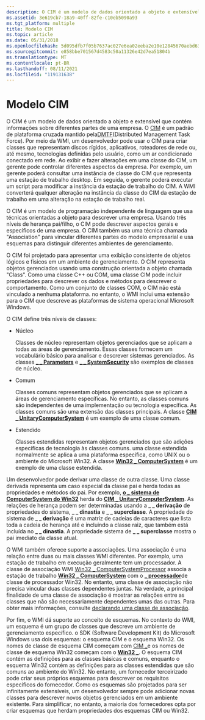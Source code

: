 ```yaml
---
description: O CIM é um modelo de dados orientado a objeto e extensível que contém informações sobre diferentes partes de uma empresa.
ms.assetid: 3e619cb7-18a9-40ff-82fe-c10eb5090a93
ms.tgt_platform: multiple
title: Modelo CIM
ms.topic: article
ms.date: 05/31/2018
ms.openlocfilehash: 5d095dfb7f05b7637ac027e6ea02eeba2e10e12845670aebd635e50e8c3265fa
ms.sourcegitcommit: e858bbe701567d4583c50a11326e42d7ea51804b
ms.translationtype: MT
ms.contentlocale: pt-BR
ms.lasthandoff: 08/11/2021
ms.locfileid: "119131638"
---
```

# <a name="common-information-model"></a>Modelo CIM

O CIM é um modelo de dados orientado a objeto e extensível que contém informações sobre diferentes partes de uma empresa. O [CIM](https://www.dmtf.org/standards/cim) é um padrão de plataforma cruzada mantido pela[DMTF](https://www.dmtf.org/)(Distributed Management Task Force). Por meio da WMI, um desenvolvedor pode usar o CIM para criar classes que representam discos rígidos, aplicativos, roteadores de rede ou, até mesmo, tecnologias definidas pelo usuário, como um ar condicionado conectado em rede. Ao exibir e fazer alterações em uma classe do CIM, um gerente pode controlar diferentes aspectos da empresa. Por exemplo, um gerente poderá consultar uma instância de classe do CIM que representa uma estação de trabalho desktop. Em seguida, o gerente poderá executar um script para modificar a instância da estação de trabalho do CIM. A WMI converterá qualquer alteração na instância da classe do CIM da estação de trabalho em uma alteração na estação de trabalho real.

O CIM é um modelo de programação independente de linguagem que usa técnicas orientadas a objeto para descrever uma empresa. Usando três níveis de herança pai/filho, o CIM pode descrever aspectos gerais e específicos de uma empresa. O CIM também usa uma técnica chamada "Association" para vincular diferentes partes do modelo empresarial e usa esquemas para distinguir diferentes ambientes de gerenciamento.

O CIM foi projetado para apresentar uma exibição consistente de objetos lógicos e físicos em um ambiente de gerenciamento. O CIM representa objetos gerenciados usando uma construção orientada a objeto chamada "Class". Como uma classe C++ ou COM, uma classe CIM pode incluir propriedades para descrever os dados e métodos para descrever o comportamento. Como um conjunto de classes COM, o CIM não está vinculado a nenhuma plataforma. no entanto, o WMI inclui uma extensão para o CIM que descreve as plataformas de sistema operacional Microsoft Windows.

O CIM define três níveis de classes:

-   Núcleo

    Classes de núcleo representam objetos gerenciados que se aplicam a todas as áreas de gerenciamento. Essas classes fornecem um vocabulário básico para analisar e descrever sistemas gerenciados. As classes [**\_ \_ Parameters**](--parameters.md) e [**\_ \_ SystemSecurity**](--systemsecurity.md) são exemplos de classes de núcleo.

-   Comum

    Classes comuns representam objetos gerenciados que se aplicam a áreas de gerenciamento específicas. No entanto, as classes comuns são independentes de uma implementação ou tecnologia específica. As classes comuns são uma extensão das classes principais. A classe [**CIM \_ UnitaryComputerSystem**](/windows/desktop/CIMWin32Prov/cim-unitarycomputersystem) é um exemplo de uma classe comum.

-   Estendido

    Classes estendidas representam objetos gerenciados que são adições específicas de tecnologia às classes comuns. uma classe estendida normalmente se aplica a uma plataforma específica, como UNIX ou o ambiente do Microsoft Win32. A classe [**Win32 \_ ComputerSystem**](/windows/desktop/CIMWin32Prov/win32-computersystem) é um exemplo de uma classe estendida.

Um desenvolvedor pode derivar uma classe de outra classe. Uma classe derivada representa um caso especial da classe pai e herda todas as propriedades e métodos do pai. Por exemplo, [**o \_ sistema de ComputerSystem do Win32**](/windows/desktop/CIMWin32Prov/win32-computersystem) herda do [**CIM \_ UnitaryComputerSystem**](/windows/desktop/CIMWin32Prov/cim-unitarycomputersystem). As relações de herança podem ser determinadas usando a **\_ \_ derivação** de propriedades do sistema, **\_ \_ dinastia** e **\_ \_ superclasse**. A propriedade do sistema de **\_ \_ derivação** é uma matriz de cadeias de caracteres que lista toda a cadeia de herança até e incluindo a classe raiz, que também está incluída no **\_ \_ dinastia**. A propriedade sistema de **\_ \_ superclasse** mostra o pai imediato da classe atual.

O WMI também oferece suporte a associações. Uma associação é uma relação entre duas ou mais classes WMI diferentes. Por exemplo, uma estação de trabalho em execução geralmente tem um processador. A classe de associação WMI [Win32 \_ ComputerSystemProcessor](/windows/desktop/CIMWin32Prov/win32-computersystemprocessor) associa a estação de trabalho [**Win32 \_ ComputerSystem**](/windows/desktop/CIMWin32Prov/win32-computersystem) com o [**\_ processador**](/windows/desktop/CIMWin32Prov/win32-processor)de classe de processador Win32. No entanto, uma classe de associação não precisa vincular duas classes dependentes juntas. Na verdade, a principal finalidade de uma classe de associação é mostrar as relações entre as classes que não são necessariamente dependentes umas das outras. Para obter mais informações, consulte [declarando uma classe de associação](declaring-an-association-class.md).

Por fim, o WMI dá suporte ao conceito de esquemas. No contexto do WMI, um esquema é um grupo de classes que descreve um ambiente de gerenciamento específico. o SDK (Software Development Kit) do Microsoft Windows usa dois esquemas: o esquema CIM e o esquema Win32. Os nomes de classe de esquema CIM começam com [CIM \_](cimclas.md)e os nomes de classe de esquema Win32 começam com o [**Win32 \_**](/windows/desktop/CIMWin32Prov/win32-provider). O esquema CIM contém as definições para as classes básicas e comuns, enquanto o esquema Win32 contém as definições para as classes estendidas que são comuns ao ambiente do Win32. No entanto, um fornecedor terceirizado pode criar seus próprios esquemas para descrever os requisitos específicos do fornecedor. Como os esquemas são projetados para ser infinitamente extensíveis, um desenvolvedor sempre pode adicionar novas classes para descrever novos objetos gerenciados em um ambiente existente. Para simplificar, no entanto, a maioria dos fornecedores opta por criar esquemas que herdam propriedades dos esquemas CIM ou Win32.

 

 
